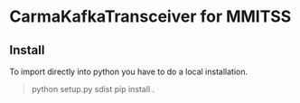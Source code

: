 # CarmaKafkaTransceiver for MMITSS
## Install
 To import directly into python you have to do a local installation. 
> python setup.py sdist
> pip install .
